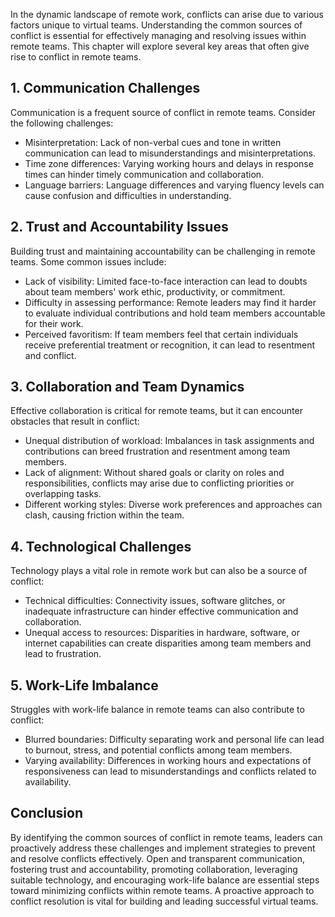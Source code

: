 
In the dynamic landscape of remote work, conflicts can arise due to various factors unique to virtual teams. Understanding the common sources of conflict is essential for effectively managing and resolving issues within remote teams. This chapter will explore several key areas that often give rise to conflict in remote teams.

## 1\. Communication Challenges

Communication is a frequent source of conflict in remote teams. Consider the following challenges:

- Misinterpretation: Lack of non-verbal cues and tone in written communication can lead to misunderstandings and misinterpretations.
- Time zone differences: Varying working hours and delays in response times can hinder timely communication and collaboration.
- Language barriers: Language differences and varying fluency levels can cause confusion and difficulties in understanding.

## 2\. Trust and Accountability Issues

Building trust and maintaining accountability can be challenging in remote teams. Some common issues include:

- Lack of visibility: Limited face-to-face interaction can lead to doubts about team members' work ethic, productivity, or commitment.
- Difficulty in assessing performance: Remote leaders may find it harder to evaluate individual contributions and hold team members accountable for their work.
- Perceived favoritism: If team members feel that certain individuals receive preferential treatment or recognition, it can lead to resentment and conflict.

## 3\. Collaboration and Team Dynamics

Effective collaboration is critical for remote teams, but it can encounter obstacles that result in conflict:

- Unequal distribution of workload: Imbalances in task assignments and contributions can breed frustration and resentment among team members.
- Lack of alignment: Without shared goals or clarity on roles and responsibilities, conflicts may arise due to conflicting priorities or overlapping tasks.
- Different working styles: Diverse work preferences and approaches can clash, causing friction within the team.

## 4\. Technological Challenges

Technology plays a vital role in remote work but can also be a source of conflict:

- Technical difficulties: Connectivity issues, software glitches, or inadequate infrastructure can hinder effective communication and collaboration.
- Unequal access to resources: Disparities in hardware, software, or internet capabilities can create disparities among team members and lead to frustration.

## 5\. Work-Life Imbalance

Struggles with work-life balance in remote teams can also contribute to conflict:

- Blurred boundaries: Difficulty separating work and personal life can lead to burnout, stress, and potential conflicts among team members.
- Varying availability: Differences in working hours and expectations of responsiveness can lead to misunderstandings and conflicts related to availability.

## Conclusion

By identifying the common sources of conflict in remote teams, leaders can proactively address these challenges and implement strategies to prevent and resolve conflicts effectively. Open and transparent communication, fostering trust and accountability, promoting collaboration, leveraging suitable technology, and encouraging work-life balance are essential steps toward minimizing conflicts within remote teams. A proactive approach to conflict resolution is vital for building and leading successful virtual teams.
